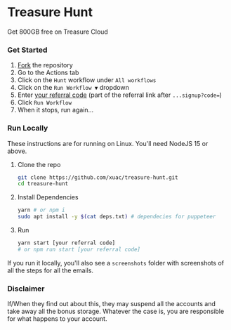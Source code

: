 # Treasure Hunt

Get 800GB free on Treasure Cloud

### Get Started

1. [Fork](https://github.com/xuac/treasure-hunt/fork) the repository
2. Go to the Actions tab
3. Click on the `Hunt` workflow under `All workflows`
4. Click on the `Run Workflow ▼` dropdown
5. Enter [your referral code](https://app.treasure.cloud/settings/referrals) (part of the referral link after `...signup?code=`)
6. Click `Run Workflow`
7. When it stops, run again...

### Run Locally

These instructions are for running on Linux. You'll need NodeJS 15 or above.

1. Clone the repo

   ```sh
   git clone https://github.com/xuac/treasure-hunt.git
   cd treasure-hunt
   ```

2. Install Dependencies

   ```sh
   yarn # or npm i
   sudo apt install -y $(cat deps.txt) # dependecies for puppeteer
   ```

3. Run

   ```sh
   yarn start [your referral code]
   # or npm run start [your referral code]
   ```

If you run it locally, you'll also see a `screenshots` folder with screenshots of all the steps for all the emails.

### Disclaimer

If/When they find out about this, they may suspend all the accounts and take away all the bonus storage. Whatever the case is, you are responsible for what happens to your account.
